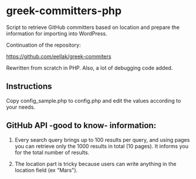 # greek-committers-php

Script to retrieve GitHub committers based on location and prepare the information for importing into WordPress.

Continuation of the repository:

https://github.com/eellak/greek-commiters

Rewritten from scratch in PHP. Also, a lot of debugging code added.

## Instructions

Copy config_sample.php to config.php and edit the values according to your needs.

## GitHub API -good to know- information:

1. Every search query brings up to 100 results per query, and using pages you can retrieve only the 1000 results in
   total (10 pages). It informs you for the total number of results.

2. The location part is tricky because users can write anything in the location field (ex "Mars").
